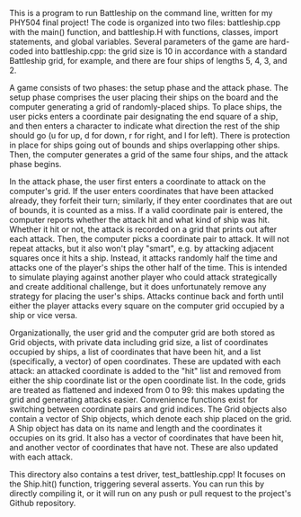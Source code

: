 This is a program to run Battleship on the command line, written for my PHY504 final project! The code is organized into two files: battleship.cpp with the main() function, and battleship.H with functions, classes, import statements, and global variables. Several parameters of the game are hard-coded into battleship.cpp: the grid size is 10 in accordance with a standard Battleship grid, for example, and there are four ships of lengths 5, 4, 3, and 2. 

A game consists of two phases: the setup phase and the attack phase. The setup phase comprises the user placing their ships on the board and the computer generating a grid of randomly-placed ships. To place ships, the user picks enters a coordinate pair designating the end square of a ship, and then enters a character to indicate what direction the rest of the ship should go (u for up, d for down, r for right, and l for left). There is protection in place for ships going out of bounds and ships overlapping other ships. Then, the computer generates a grid of the same four ships, and the attack phase begins. 

In the attack phase, the user first enters a coordinate to attack on the computer's grid. If the user enters coordinates that have been attacked already, they forfeit their turn; similarly, if they enter coordinates that are out of bounds, it is counted as a miss. If a valid coordinate pair is entered, the computer reports whether the attack hit and what kind of ship was hit. Whether it hit or not, the attack is recorded on a grid that prints out after each attack. Then, the computer picks a coordinate pair to attack. It will not repeat attacks, but it also won't play "smart", e.g. by attacking adjacent squares once it hits a ship. Instead, it attacks randomly half the time and attacks one of the player's ships the other half of the time. This is intended to simulate playing against another player who could attack strategically and create additional challenge, but it does unfortunately remove any strategy for placing the user's ships. Attacks continue back and forth until either the player attacks every square on the computer grid occupied by a ship or vice versa. 

Organizationally, the user grid and the computer grid are both stored as Grid objects, with private data including grid size, a list of coordinates occupied by ships, a list of coordinates that have been hit, and a list (specifically, a vector) of open coordinates. These are updated with each attack: an attacked coordinate is added to the "hit" list and removed from either the ship coordinate list or the open coordinate list. In the code, grids are treated as flattened and indexed from 0 to 99: this makes updating the grid and generating attacks easier. Convenience functions exist for switching between coordinate pairs and grid indices. The Grid objects also contain a vector of Ship objects, which denote each ship placed on the grid. A Ship object has data on its name and length and the coordinates it occupies on its grid. It also has a vector of coordinates that have been hit, and another vector of coordinates that have not. These are also updated with each attack. 

This directory also contains a test driver, test_battleship.cpp! It focuses on the Ship.hit() function, triggering several asserts. You can run this by directly compiling it, or it will run on any push or pull request to the project's Github repository. 